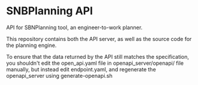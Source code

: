 # SNBPlanning API

API for SBNPlanning tool, an engineer-to-work planner.

This repository contains both the API server, as well as the source code for the planning engine. 

To ensure that the data returned by the API still matches the specification, you shouldn't  edit the open_api.yaml file in openapi_server/openapi/ file manually, but instead edit endpoint.yaml, and regenerate the openapi_server using generate-openapi.sh


